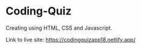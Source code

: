 # Coding-Quiz

Creating using HTML, CSS and Javascript.

Link to live site: https://codingquizapp18.netlify.app/
